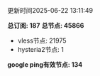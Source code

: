 更新时间2025-06-22 13:11:49

**总订阅: 187**
**总节点: 45866**
- vless节点: 21975
- hysteria2节点: 1

**google ping有效节点: 134**
